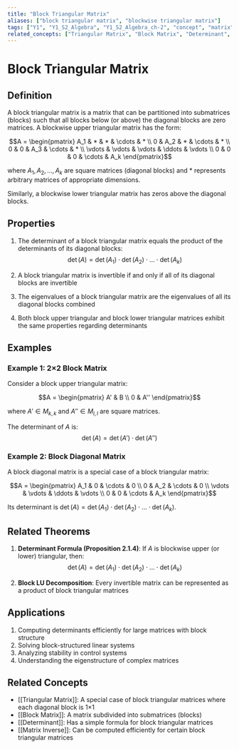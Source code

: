 ```yaml
---
title: "Block Triangular Matrix"
aliases: ["block triangular matrix", "blockwise triangular matrix"]
tags: ["Y1", "Y1_S2_Algebra", "Y1_S2_Algebra_ch-2", "concept", "matrix", "determinant", "triangular-matrix", "block-matrix", "linear-algebra", "matrix-theory"]
related_concepts: ["Triangular Matrix", "Block Matrix", "Determinant", "Field"]
---
```


# Block Triangular Matrix

## Definition
A block triangular matrix is a matrix that can be partitioned into submatrices (blocks) such that all blocks below (or above) the diagonal blocks are zero matrices. A blockwise upper triangular matrix has the form:

$$A = \begin{pmatrix}
A_1 & * & * & \cdots & * \\
0 & A_2 & * & \cdots & * \\
0 & 0 & A_3 & \cdots & * \\
\vdots & \vdots & \vdots & \ddots & \vdots \\
0 & 0 & 0 & \cdots & A_k
\end{pmatrix}$$

where $A_1, A_2, \ldots, A_k$ are square matrices (diagonal blocks) and $*$ represents arbitrary matrices of appropriate dimensions.

Similarly, a blockwise lower triangular matrix has zeros above the diagonal blocks.

## Properties
1. The determinant of a block triangular matrix equals the product of the determinants of its diagonal blocks:
   $$\det(A) = \det(A_1) \cdot \det(A_2) \cdot \ldots \cdot \det(A_k)$$

2. A block triangular matrix is invertible if and only if all of its diagonal blocks are invertible

3. The eigenvalues of a block triangular matrix are the eigenvalues of all its diagonal blocks combined

4. Both block upper triangular and block lower triangular matrices exhibit the same properties regarding determinants

## Examples
### Example 1: 2×2 Block Matrix
Consider a block upper triangular matrix:

$$A = \begin{pmatrix}
A' & B \\
0 & A''
\end{pmatrix}$$

where $A' \in M_{k,k}$ and $A'' \in M_{l,l}$ are square matrices.

The determinant of $A$ is:
$$\det(A) = \det(A') \cdot \det(A'')$$

### Example 2: Block Diagonal Matrix
A block diagonal matrix is a special case of a block triangular matrix:

$$A = \begin{pmatrix}
A_1 & 0 & \cdots & 0 \\
0 & A_2 & \cdots & 0 \\
\vdots & \vdots & \ddots & \vdots \\
0 & 0 & \cdots & A_k
\end{pmatrix}$$

Its determinant is $\det(A) = \det(A_1) \cdot \det(A_2) \cdot \ldots \cdot \det(A_k)$.

## Related Theorems
1. **Determinant Formula (Proposition 2.1.4)**: If $A$ is blockwise upper (or lower) triangular, then:
   $$\det(A) = \det(A_1) \cdot \det(A_2) \cdot \ldots \cdot \det(A_k)$$

2. **Block LU Decomposition**: Every invertible matrix can be represented as a product of block triangular matrices

## Applications
1. Computing determinants efficiently for large matrices with block structure
2. Solving block-structured linear systems
3. Analyzing stability in control systems
4. Understanding the eigenstructure of complex matrices

## Related Concepts
- [[Triangular Matrix]]: A special case of block triangular matrices where each diagonal block is 1×1
- [[Block Matrix]]: A matrix subdivided into submatrices (blocks)
- [[Determinant]]: Has a simple formula for block triangular matrices
- [[Matrix Inverse]]: Can be computed efficiently for certain block triangular matrices
